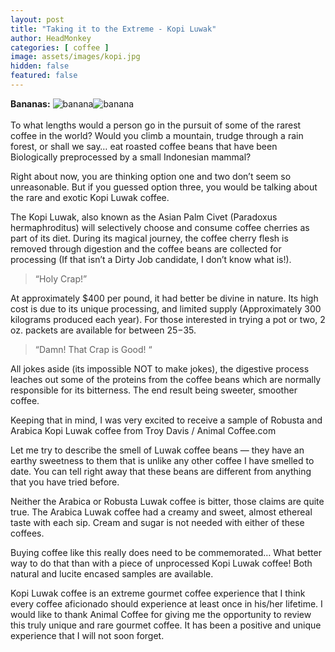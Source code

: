 ```yaml
---
layout: post
title: "Taking it to the Extreme - Kopi Luwak"
author: HeadMonkey
categories: [ coffee ]
image: assets/images/kopi.jpg
hidden: false
featured: false
---
```

**Bananas:** ![banana]({{site.baseurl}}/assets/images/banana.png)![banana]({{site.baseurl}}/assets/images/banana.png)<br><br>To what lengths would a person go in the pursuit of some of the rarest coffee in the world? Would you climb a mountain, trudge through a rain forest, or shall we say… eat roasted coffee beans that have been Biologically preprocessed by a small Indonesian mammal?

Right about now, you are thinking option one and two don’t seem so unreasonable. But if you guessed option three, you would be talking about the rare and exotic Kopi Luwak coffee.

The Kopi Luwak, also known as the Asian Palm Civet (Paradoxus hermaphroditus) will selectively choose and consume coffee cherries as part of its diet. During its magical journey, the coffee cherry flesh is removed through digestion and the coffee beans are collected for processing (If that isn’t a Dirty Job candidate, I don’t know what is!).

> “Holy Crap!”

At approximately $400 per pound, it had better be divine in nature. Its high cost is due to its unique processing, and limited supply (Approximately 300 kilograms produced each year). For those interested in trying a pot or two, 2 oz. packets are available for between $25-$35.

>“Damn! That Crap is Good! “

All jokes aside (its impossible NOT to make jokes), the digestive process leaches out some of the proteins from the coffee beans which are normally responsible for its bitterness. The end result being sweeter, smoother coffee.

Keeping that in mind, I was very excited to receive a sample of Robusta and Arabica Kopi Luwak coffee from Troy Davis / Animal Coffee.com

Let me try to describe the smell of Luwak coffee beans — they have an earthy sweetness to them that is unlike any other coffee I have smelled to date. You can tell right away that these beans are different from anything that you have tried before.

Neither the Arabica or Robusta Luwak coffee is bitter, those claims are quite true. The Arabica Luwak coffee had a creamy and sweet, almost ethereal taste with each sip. Cream and sugar is not needed with either of these coffees.

Buying coffee like this really does need to be commemorated… What better way to do that than with a piece of unprocessed Kopi Luwak coffee! Both natural and lucite encased samples are available.

Kopi Luwak coffee is an extreme gourmet coffee experience that I think every coffee aficionado should experience at least once in his/her lifetime. I would like to thank Animal Coffee for giving me the opportunity to review this truly unique and rare gourmet coffee. It has been a positive and unique experience that I will not soon forget. 
